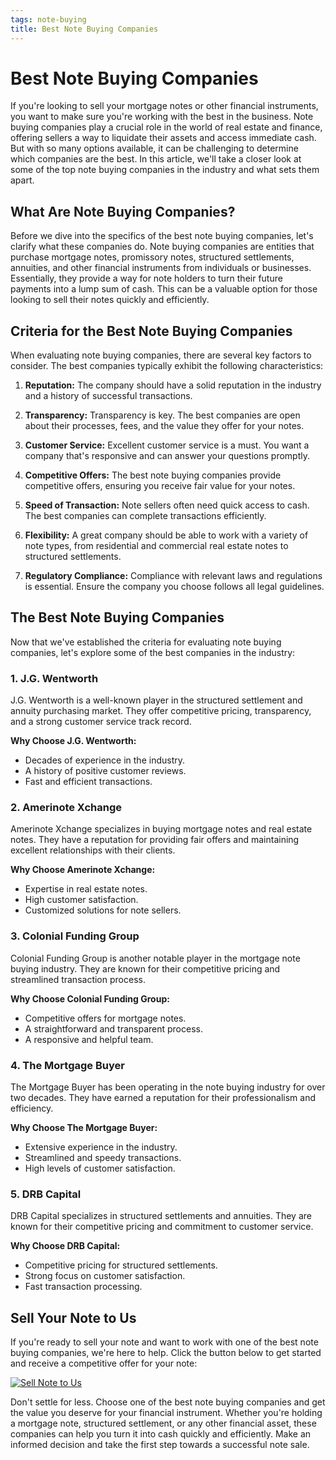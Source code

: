 ```yaml
---
tags: note-buying
title: Best Note Buying Companies
---
```


# Best Note Buying Companies

If you're looking to sell your mortgage notes or other financial instruments, you want to make sure you're working with the best in the business. Note buying companies play a crucial role in the world of real estate and finance, offering sellers a way to liquidate their assets and access immediate cash. But with so many options available, it can be challenging to determine which companies are the best. In this article, we'll take a closer look at some of the top note buying companies in the industry and what sets them apart.

## What Are Note Buying Companies?

Before we dive into the specifics of the best note buying companies, let's clarify what these companies do. Note buying companies are entities that purchase mortgage notes, promissory notes, structured settlements, annuities, and other financial instruments from individuals or businesses. Essentially, they provide a way for note holders to turn their future payments into a lump sum of cash. This can be a valuable option for those looking to sell their notes quickly and efficiently.

## Criteria for the Best Note Buying Companies

When evaluating note buying companies, there are several key factors to consider. The best companies typically exhibit the following characteristics:

1. **Reputation:** The company should have a solid reputation in the industry and a history of successful transactions.

2. **Transparency:** Transparency is key. The best companies are open about their processes, fees, and the value they offer for your notes.

3. **Customer Service:** Excellent customer service is a must. You want a company that's responsive and can answer your questions promptly.

4. **Competitive Offers:** The best note buying companies provide competitive offers, ensuring you receive fair value for your notes.

5. **Speed of Transaction:** Note sellers often need quick access to cash. The best companies can complete transactions efficiently.

6. **Flexibility:** A great company should be able to work with a variety of note types, from residential and commercial real estate notes to structured settlements.

7. **Regulatory Compliance:** Compliance with relevant laws and regulations is essential. Ensure the company you choose follows all legal guidelines.

## The Best Note Buying Companies

Now that we've established the criteria for evaluating note buying companies, let's explore some of the best companies in the industry:

### 1. J.G. Wentworth

J.G. Wentworth is a well-known player in the structured settlement and annuity purchasing market. They offer competitive pricing, transparency, and a strong customer service track record.

**Why Choose J.G. Wentworth:**
- Decades of experience in the industry.
- A history of positive customer reviews.
- Fast and efficient transactions.

### 2. Amerinote Xchange

Amerinote Xchange specializes in buying mortgage notes and real estate notes. They have a reputation for providing fair offers and maintaining excellent relationships with their clients.

**Why Choose Amerinote Xchange:**
- Expertise in real estate notes.
- High customer satisfaction.
- Customized solutions for note sellers.

### 3. Colonial Funding Group

Colonial Funding Group is another notable player in the mortgage note buying industry. They are known for their competitive pricing and streamlined transaction process.

**Why Choose Colonial Funding Group:**
- Competitive offers for mortgage notes.
- A straightforward and transparent process.
- A responsive and helpful team.

### 4. The Mortgage Buyer

The Mortgage Buyer has been operating in the note buying industry for over two decades. They have earned a reputation for their professionalism and efficiency.

**Why Choose The Mortgage Buyer:**
- Extensive experience in the industry.
- Streamlined and speedy transactions.
- High levels of customer satisfaction.

### 5. DRB Capital

DRB Capital specializes in structured settlements and annuities. They are known for their competitive pricing and commitment to customer service.

**Why Choose DRB Capital:**
- Competitive pricing for structured settlements.
- Strong focus on customer satisfaction.
- Fast transaction processing.

## Sell Your Note to Us

If you're ready to sell your note and want to work with one of the best note buying companies, we're here to help. Click the button below to get started and receive a competitive offer for your note:

[![Sell Note to Us](link-to-your-sell-page)](link-to-your-sell-page)

Don't settle for less. Choose one of the best note buying companies and get the value you deserve for your financial instrument. Whether you're holding a mortgage note, structured settlement, or any other financial asset, these companies can help you turn it into cash quickly and efficiently. Make an informed decision and take the first step towards a successful note sale.